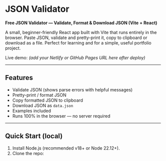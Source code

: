 
# JSON Validator

**Free JSON Validator — Validate, Format & Download JSON (Vite + React)**

A small, beginner-friendly React app built with Vite that runs entirely in the browser.
Paste JSON, validate and pretty-print it, copy to clipboard or download as a file.
Perfect for learning and for a simple, useful portfolio project.

Live demo: _(add your Netlify or GitHub Pages URL here after deploy)_

---

## Features

- Validate JSON (shows parse errors with helpful messages)
- Pretty-print / format JSON
- Copy formatted JSON to clipboard
- Download JSON as `data.json`
- Examples included
- Runs 100% in the browser — no server required

---

## Quick Start (local)

1. Install Node.js (recommended v18+ or Node 22.12+).  
2. Clone the repo:
```bash


